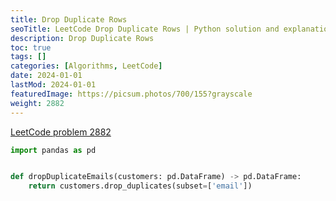```yaml
---
title: Drop Duplicate Rows
seoTitle: LeetCode Drop Duplicate Rows | Python solution and explanation
description: Drop Duplicate Rows
toc: true
tags: []
categories: [Algorithms, LeetCode]
date: 2024-01-01
lastMod: 2024-01-01
featuredImage: https://picsum.photos/700/155?grayscale
weight: 2882
---
```


[LeetCode problem 2882](https://leetcode.com/problems/drop-duplicate-rows/)

```python
import pandas as pd


def dropDuplicateEmails(customers: pd.DataFrame) -> pd.DataFrame:
    return customers.drop_duplicates(subset=['email'])

```
